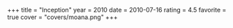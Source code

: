+++
title = "Inception"
year = 2010
date = 2010-07-16
rating = 4.5
favorite = true
cover = "covers/moana.png"
+++